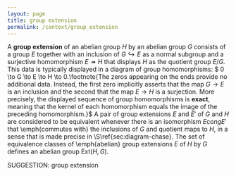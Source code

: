 ```yaml
---
layout: page
title: group extension
permalink: /context/group_extension
---
```

A **group extension** of an abelian group $H$ by an abelian group $G$ consists of a group $E$ together with an inclusion of $G \hookrightarrow E$ as a normal subgroup and a surjective homomorphism $E \twoheadrightarrow H$ that displays $H$ as the quotient group $E/G$. This data is typically displayed in a diagram of group homomorphisms:
$ 0 \to G \to E \to H \to 0.\footnote{The zeros appearing on the ends provide no additional data. Instead, the first zero implicitly asserts that the map $G \to E$ is an inclusion and the second that the map $E \to H$ is a surjection. More precisely, the displayed sequence of group homomorphisms is **exact**, meaning that the kernel of each homomorphism equals the image of the preceding homomorphism.}$
A pair of group extensions $E$ and $E'$ of $G$ and $H$ are considered to be equivalent whenever there is an isomorphism $E \mathrm{co}ng E'$ that \emph{commutes with} the inclusions of $G$ and quotient maps to $H$, in a sense that is made precise in \S\ref{sec:diagram-chase}. The set of equivalence classes of \emph{abelian} group extensions $E$ of $H$ by $G$ defines an abelian group $\mathrm{Ext}(H,G)$.

SUGGESTION: group extension